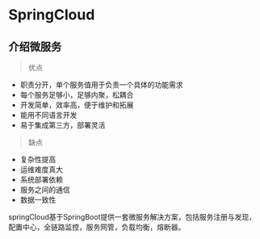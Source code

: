 # SpringCloud

## 介绍微服务

> 优点

- 职责分开，单个服务值用于负责一个具体的功能需求
- 每个服务足够小，足够内聚，松耦合
- 开发简单，效率高，便于维护和拓展
- 能用不同语言开发
- 易于集成第三方，部署灵活



> 缺点

- 复杂性提高
- 运维难度真大
- 系统部署依赖
- 服务之间的通信
- 数据一致性 





springCloud基于SpringBoot提供一套微服务解决方案，包括服务注册与发现，配置中心，全链路监控，服务网管，负载均衡，熔断器。